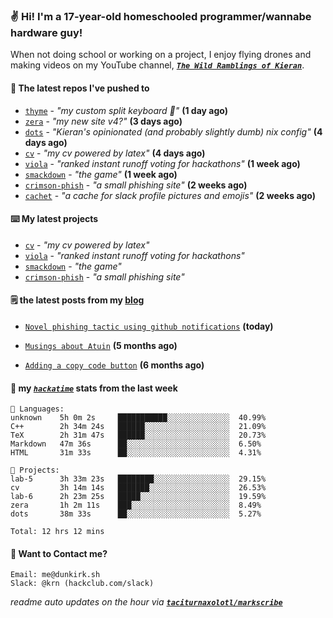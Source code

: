 ### ✌️ Hi! I'm a 17-year-old homeschooled programmer/wannabe hardware guy!

When not doing school or working on a project, I enjoy flying drones and making videos on my YouTube channel, [**_`The Wild Ramblings of Kieran`_**](https://youtube.com/@kieran.rambles).

#### 👷 The latest repos I've pushed to

- [`thyme`](https://github.com/taciturnaxolotl/thyme) - _"my custom split keyboard 🫶"_ **(1 day ago)**
- [`zera`](https://github.com/taciturnaxolotl/zera) - _"my new site v4?"_ **(3 days ago)**
- [`dots`](https://github.com/taciturnaxolotl/dots) - _"Kieran's opinionated (and probably slightly dumb) nix config"_ **(4 days ago)**
- [`cv`](https://github.com/taciturnaxolotl/cv) - _"my cv powered by latex"_ **(4 days ago)**
- [`viola`](https://github.com/taciturnaxolotl/viola) - _"ranked instant runoff voting for hackathons"_ **(1 week ago)**
- [`smackdown`](https://github.com/taciturnaxolotl/smackdown) - _"the game"_ **(1 week ago)**
- [`crimson-phish`](https://github.com/taciturnaxolotl/crimson-phish) - _"a small phishing site"_ **(2 weeks ago)**
- [`cachet`](https://github.com/taciturnaxolotl/cachet) - _"a cache for slack profile pictures and emojis"_ **(2 weeks ago)**

#### ⌨️ My latest projects

- [`cv`](https://github.com/taciturnaxolotl/cv) - _"my cv powered by latex"_
- [`viola`](https://github.com/taciturnaxolotl/viola) - _"ranked instant runoff voting for hackathons"_
- [`smackdown`](https://github.com/taciturnaxolotl/smackdown) - _"the game"_
- [`crimson-phish`](https://github.com/taciturnaxolotl/crimson-phish) - _"a small phishing site"_

#### 🗒️ the latest posts from my [blog](https://dunkirk.sh)

- [`Novel phishing tactic using github notifications`](https://dunkirk.sh/blog/github-phishing/) **(today)**

- [`Musings about Atuin`](https://dunkirk.sh/blog/atuin/) **(5 months ago)**

- [`Adding a copy code button`](https://dunkirk.sh/blog/adding-a-copy-button/) **(6 months ago)**



#### 📡 my [_`hackatime`_](https://waka.hackclub.com) stats from the last week

```text
💾 Languages:
unknown    5h 0m 2s     ███████████░░░░░░░░░░░░░░  40.99%
C++        2h 34m 24s   ██████░░░░░░░░░░░░░░░░░░░  21.09%
TeX        2h 31m 47s   ██████░░░░░░░░░░░░░░░░░░░  20.73%
Markdown   47m 36s      ██░░░░░░░░░░░░░░░░░░░░░░░  6.50%
HTML       31m 33s      ██░░░░░░░░░░░░░░░░░░░░░░░  4.31%

💼 Projects:
lab-5      3h 33m 23s   ████████░░░░░░░░░░░░░░░░░  29.15%
cv         3h 14m 14s   ███████░░░░░░░░░░░░░░░░░░  26.53%
lab-6      2h 23m 25s   █████░░░░░░░░░░░░░░░░░░░░  19.59%
zera       1h 2m 11s    ███░░░░░░░░░░░░░░░░░░░░░░  8.49%
dots       38m 33s      ██░░░░░░░░░░░░░░░░░░░░░░░  5.27%

Total: 12 hrs 12 mins
```

#### 📮 Want to Contact me?

```text
Email: me@dunkirk.sh
Slack: @krn (hackclub.com/slack)
```

_readme auto updates on the hour via [**`taciturnaxolotl/markscribe`**](https://github.com/taciturnaxolotl/markscribe)_

